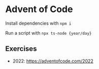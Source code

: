 # Advent of Code

Install dependencies with `npm i`

Run a script with `npx ts-node {year/day}`



## Exercises

- 2022: https://adventofcode.com/2022